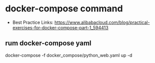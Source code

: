 # docker-compose command
* Best Practice Links: https://www.alibabacloud.com/blog/practical-exercises-for-docker-compose-part-1_594413
## rum docker-compose yaml
docker-compose -f docker_compose/python_web.yaml up -d
